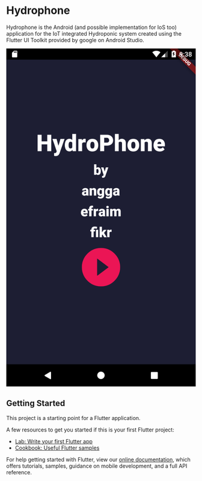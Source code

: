 # Hydrophone

Hydrophone is the Android (and possible implementation for IoS too) application for the IoT integrated Hydroponic system 
created using the Flutter UI Toolkit provided by google on Android Studio.

![Screen](tutorial%20images/opening_screen.png)

## Getting Started

This project is a starting point for a Flutter application.

A few resources to get you started if this is your first Flutter project:

- [Lab: Write your first Flutter app](https://flutter.dev/docs/get-started/codelab)
- [Cookbook: Useful Flutter samples](https://flutter.dev/docs/cookbook)

For help getting started with Flutter, view our
[online documentation](https://flutter.dev/docs), which offers tutorials,
samples, guidance on mobile development, and a full API reference.
